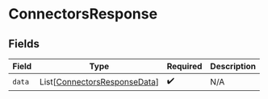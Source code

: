 # ConnectorsResponse


## Fields

| Field                                                                         | Type                                                                          | Required                                                                      | Description                                                                   |
| ----------------------------------------------------------------------------- | ----------------------------------------------------------------------------- | ----------------------------------------------------------------------------- | ----------------------------------------------------------------------------- |
| `data`                                                                        | List[[ConnectorsResponseData](../../models/shared/connectorsresponsedata.md)] | :heavy_check_mark:                                                            | N/A                                                                           |